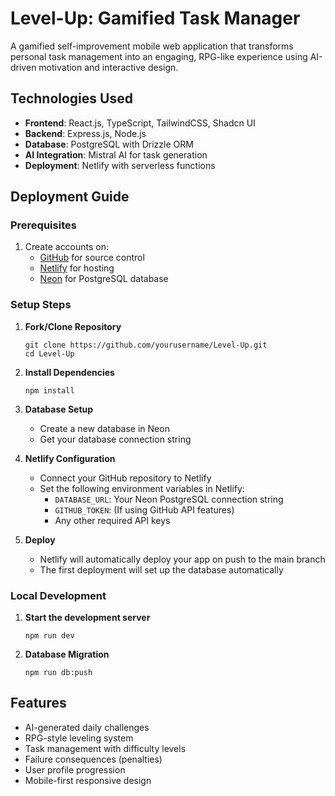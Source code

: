 # Level-Up: Gamified Task Manager

A gamified self-improvement mobile web application that transforms personal task management into an engaging, RPG-like experience using AI-driven motivation and interactive design.

## Technologies Used

- **Frontend**: React.js, TypeScript, TailwindCSS, Shadcn UI
- **Backend**: Express.js, Node.js
- **Database**: PostgreSQL with Drizzle ORM
- **AI Integration**: Mistral AI for task generation
- **Deployment**: Netlify with serverless functions

## Deployment Guide

### Prerequisites

1. Create accounts on:
   - [GitHub](https://github.com/) for source control
   - [Netlify](https://www.netlify.com/) for hosting
   - [Neon](https://neon.tech/) for PostgreSQL database

### Setup Steps

1. **Fork/Clone Repository**
   ```
   git clone https://github.com/yourusername/Level-Up.git
   cd Level-Up
   ```

2. **Install Dependencies**
   ```
   npm install
   ```

3. **Database Setup**
   - Create a new database in Neon
   - Get your database connection string

4. **Netlify Configuration**
   - Connect your GitHub repository to Netlify
   - Set the following environment variables in Netlify:
     - `DATABASE_URL`: Your Neon PostgreSQL connection string
     - `GITHUB_TOKEN`: (If using GitHub API features)
     - Any other required API keys

5. **Deploy**
   - Netlify will automatically deploy your app on push to the main branch
   - The first deployment will set up the database automatically

### Local Development

1. **Start the development server**
   ```
   npm run dev
   ```

2. **Database Migration**
   ```
   npm run db:push
   ```

## Features

- AI-generated daily challenges
- RPG-style leveling system
- Task management with difficulty levels
- Failure consequences (penalties)
- User profile progression
- Mobile-first responsive design